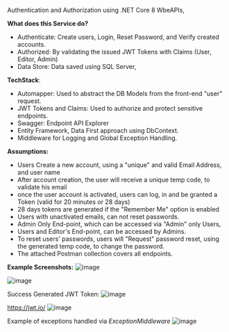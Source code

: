 Authentication and Authorization using .NET Core 8 WbeAPIs,

**What does this Service do?**
- Authenticate: Create users, Login, Reset Password, and Verify created accounts.
- Authorized: By validating the issued JWT Tokens with Claims (User, Editor, Admin)
- Data Store: Data saved using SQL Server,

**TechStack**:
- Automapper: Used to abstract the DB Models from the front-end "user" request.
- JWT Tokens and Claims: Used to authorize and protect sensitive endpoints.
- Swagger: Endpoint API Explorer
- Entity Framework, Data First approach using DbContext.
- Middleware for Logging and Global Exception Handling.

**Assumptions:**
- Users Create a new account, using a "unique" and valid Email Address, and user name
- After account creation, the user will receive a unique temp code, to validate his email
- once the user account is activated, users can log, in and be granted a Token (valid for 20 minutes or 28 days)
- 28 days tokens are generated if the "Remember Me" option is enabled
- Users with unactivated emails, can not reset passwords.
- Admin Only End-point, which can be accessed via "Admin" only Users,
- Users and Editor's End-point, can be accessed by Admins.
- To reset users' passwords, users will "Request" password reset, using the generated temp code, to change the password. 
- The attached Postman collection covers all endpoints.

**Example Screenshots:**
![image](https://github.com/user-attachments/assets/92b60243-54ad-4efc-a939-d11c8de67140)

![image](https://github.com/user-attachments/assets/181b0d2b-d059-4abd-a3dd-9d5444259fea)

Success Generated JWT Token:
![image](https://github.com/user-attachments/assets/abae1b48-017c-4c82-b942-b280a2c4bfba)

https://jwt.io/ 
![image](https://github.com/user-attachments/assets/5b0c3226-1aac-44d5-a0c1-098e7ec62990)



Example of exceptions handled via _ExceptionMiddleware_
![image](https://github.com/user-attachments/assets/ea79b051-1589-453a-af4c-8feb822d61d7)
